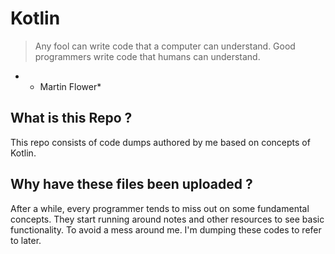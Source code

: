 # Kotlin
>Any fool can write code that a computer can understand. Good programmers write code that humans can understand.
* - Martin Flower*
## What is this Repo ?
This repo consists of code dumps authored by me based on concepts of Kotlin.
## Why have these files been uploaded ?
After a while, every programmer tends to miss out on some fundamental concepts. They start running around notes and other resources to see basic functionality. To avoid a mess around me. I'm dumping these codes to refer to later.

